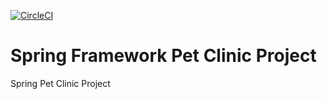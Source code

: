[![CircleCI](https://dl.circleci.com/status-badge/img/gh/MoadC/pet-clinic/tree/master.svg?style=svg&circle-token=94e138a04cc7232a1797ba86da8e2f9a6488a00a)](https://dl.circleci.com/status-badge/redirect/gh/MoadC/pet-clinic/tree/master)
# Spring Framework Pet Clinic Project

Spring Pet Clinic Project 
